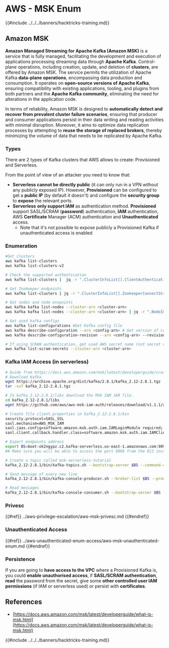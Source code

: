# AWS - MSK Enum

{{#include ../../../banners/hacktricks-training.md}}

## Amazon MSK

**Amazon Managed Streaming for Apache Kafka (Amazon MSK)** is a service that is fully managed, facilitating the development and execution of applications processing streaming data through **Apache Kafka**. Control-plane operations, including creation, update, and deletion of **clusters**, are offered by Amazon MSK. The service permits the utilization of Apache Kafka **data-plane operations**, encompassing data production and consumption. It operates on **open-source versions of Apache Kafka**, ensuring compatibility with existing applications, tooling, and plugins from both partners and the **Apache Kafka community**, eliminating the need for alterations in the application code.

In terms of reliability, Amazon MSK is designed to **automatically detect and recover from prevalent cluster failure scenarios**, ensuring that producer and consumer applications persist in their data writing and reading activities with minimal disruption. Moreover, it aims to optimize data replication processes by attempting to **reuse the storage of replaced brokers**, thereby minimizing the volume of data that needs to be replicated by Apache Kafka.

### **Types**

There are 2 types of Kafka clusters that AWS allows to create: Provisioned and Serverless.

From the point of view of an attacker you need to know that:

- **Serverless cannot be directly public** (it can only run in a VPN without any publicly exposed IP). However, **Provisioned** can be configured to get a **public IP** (by default it doesn't) and configure the **security group** to **expose** the relevant ports.
- **Serverless** **only support IAM** as authentication method. **Provisioned** support SASL/SCRAM (**password**) authentication, **IAM** authentication, AWS **Certificate** Manager (ACM) authentication and **Unauthenticated** access.
  - Note that it's not possible to expose publicly a Provisioned Kafka if unauthenticated access is enabled

### Enumeration

```bash
#Get clusters
aws kafka list-clusters
aws kafka list-clusters-v2

# Check the supported authentication
aws kafka list-clusters |  jq -r ".ClusterInfoList[].ClientAuthentication"

# Get Zookeeper endpoints
aws kafka list-clusters | jq -r ".ClusterInfoList[].ZookeeperConnectString, .ClusterInfoList[].ZookeeperConnectStringTls"

# Get nodes and node enspoints
aws kafka kafka list-nodes --cluster-arn <cluster-arn>
aws kafka kafka list-nodes --cluster-arn <cluster-arn> | jq -r ".NodeInfoList[].BrokerNodeInfo.Endpoints" # Get endpoints

# Get used kafka configs
aws kafka list-configurations #Get Kafka config file
aws kafka describe-configuration --arn <config-arn> # Get version of config
aws kafka describe-configuration-revision --arn <config-arn> --revision <version> # Get content of config version

# If using SCRAN authentication, get used AWS secret name (not secret value)
aws kafka list-scram-secrets --cluster-arn <cluster-arn>
```

### Kafka IAM Access (in serverless)

```bash
# Guide from https://docs.aws.amazon.com/msk/latest/developerguide/create-serverless-cluster.html
# Download Kafka
wget https://archive.apache.org/dist/kafka/2.8.1/kafka_2.12-2.8.1.tgz
tar -xzf kafka_2.12-2.8.1.tgz

# In kafka_2.12-2.8.1/libs download the MSK IAM JAR file.
cd kafka_2.12-2.8.1/libs
wget https://github.com/aws/aws-msk-iam-auth/releases/download/v1.1.1/aws-msk-iam-auth-1.1.1-all.jar

# Create file client.properties in kafka_2.12-2.8.1/bin
security.protocol=SASL_SSL
sasl.mechanism=AWS_MSK_IAM
sasl.jaas.config=software.amazon.msk.auth.iam.IAMLoginModule required;
sasl.client.callback.handler.class=software.amazon.msk.auth.iam.IAMClientCallbackHandler

# Export endpoints address
export BS=boot-ok2ngypz.c2.kafka-serverless.us-east-1.amazonaws.com:9098
## Make sure you will be able to access the port 9098 from the EC2 instance (check VPS, subnets and SG)

# Create a topic called msk-serverless-tutorial
kafka_2.12-2.8.1/bin/kafka-topics.sh --bootstrap-server $BS --command-config client.properties --create --topic msk-serverless-tutorial --partitions 6

# Send message of every new line
kafka_2.12-2.8.1/bin/kafka-console-producer.sh --broker-list $BS --producer.config client.properties --topic msk-serverless-tutorial

# Read messages
kafka_2.12-2.8.1/bin/kafka-console-consumer.sh --bootstrap-server $BS --consumer.config client.properties --topic msk-serverless-tutorial --from-beginning
```

### Privesc

{{#ref}}
../aws-privilege-escalation/aws-msk-privesc.md
{{#endref}}

### Unauthenticated Access

{{#ref}}
../aws-unauthenticated-enum-access/aws-msk-unauthenticated-enum.md
{{#endref}}

### Persistence

If you are going to **have access to the VPC** where a Provisioned Kafka is, you could **enable unauthorised access**, if **SASL/SCRAM authentication**, **read** the password from the secret, give some **other controlled user IAM permissions** (if IAM or serverless used) or persist with **certificates**.

## References

- [https://docs.aws.amazon.com/msk/latest/developerguide/what-is-msk.html](https://docs.aws.amazon.com/msk/latest/developerguide/what-is-msk.html)

{{#include ../../../banners/hacktricks-training.md}}





